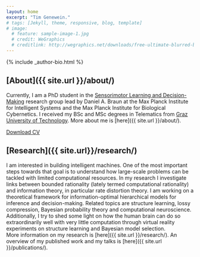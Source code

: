```yaml
---
layout: home
excerpt: "Tim Genewein."
# tags: [Jekyll, theme, responsive, blog, template]
# image:
  # feature: sample-image-1.jpg
  # credit: WeGraphics
  # creditlink: http://wegraphics.net/downloads/free-ultimate-blurred-background-pack/
---
```



<div class="article-author-bottom">
  {% include _author-bio.html %}
</div>



## [About]({{ site.url }}/about/)
Currently, I am a PhD student in the [Sensorimotor Learning and Decision-Making](http://www.kyb.tuebingen.mpg.de/research/rg/braun.html) research group lead by Daniel A. Braun at the Max Planck Institute for Intelligent Systems and the Max Planck Institute for Biological Cybernetics. I received my BSc and MSc degrees in Telematics from [Graz University of Technology](http://www.tugraz.at/). More about me is [here]({{ site.url }}/about/).

<a markdown="0" href="{{ site.url }}/files/CV.pdf" class="btn"><i class="fa fa-fw fa-download"></i> Download CV</a>

## [Research]({{ site.url}}/research/)
I am interested in building intelligent machines. One of the most important steps towards that goal is to understand how large-scale problems can be tackled with limited computational resources. In my research I investigate links between bounded rationality (lately termed computational rationality) and information theory, in particular rate distortion theory. I am working on a theoretical framework for information-optimal hierarchical models for inference and decision-making. Related topics are structure learning, lossy compression, Bayesian probability theory and computational neuroscience.
Additionally, I try to shed some light on how the human brain can do so extraordinarily well with very little computation through virtual reality experiments on structure learning and Bayesian model selection.  
More information on my research is [here]({{ site.url }}/research/). An overview of my published work and my talks is [here]({{ site.url }}/publications/).
